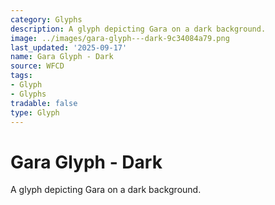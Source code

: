```yaml
---
category: Glyphs
description: A glyph depicting Gara on a dark background.
image: ../images/gara-glyph---dark-9c34084a79.png
last_updated: '2025-09-17'
name: Gara Glyph - Dark
source: WFCD
tags:
- Glyph
- Glyphs
tradable: false
type: Glyph
---
```


# Gara Glyph - Dark

A glyph depicting Gara on a dark background.

